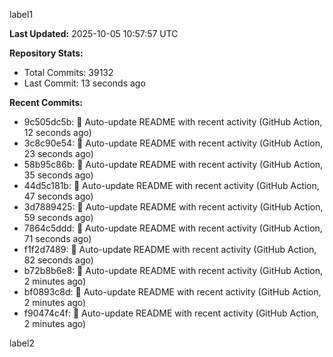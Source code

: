 
label1 
<!-- ACTIVITY_START -->
**Last Updated:** 2025-10-05 10:57:57 UTC

**Repository Stats:**
- Total Commits: 39132
- Last Commit: 13 seconds ago

**Recent Commits:**
- 9c505dc5b: 🤖 Auto-update README with recent activity (GitHub Action, 12 seconds ago)
- 3c8c90e54: 🤖 Auto-update README with recent activity (GitHub Action, 23 seconds ago)
- 58b95c86b: 🤖 Auto-update README with recent activity (GitHub Action, 35 seconds ago)
- 44d5c181b: 🤖 Auto-update README with recent activity (GitHub Action, 47 seconds ago)
- 3d7889425: 🤖 Auto-update README with recent activity (GitHub Action, 59 seconds ago)
- 7864c5ddd: 🤖 Auto-update README with recent activity (GitHub Action, 71 seconds ago)
- f1f2d7489: 🤖 Auto-update README with recent activity (GitHub Action, 82 seconds ago)
- b72b8b6e8: 🤖 Auto-update README with recent activity (GitHub Action, 2 minutes ago)
- bf0893c8d: 🤖 Auto-update README with recent activity (GitHub Action, 2 minutes ago)
- f90474c4f: 🤖 Auto-update README with recent activity (GitHub Action, 2 minutes ago)
<!-- ACTIVITY_END -->

label2

